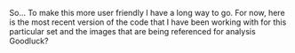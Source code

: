So... To make this more user friendly I have a long way to go.
For now, here is the most recent version of the code that I have been working with for this particular set and the images that are being referenced for analysis
Goodluck?
